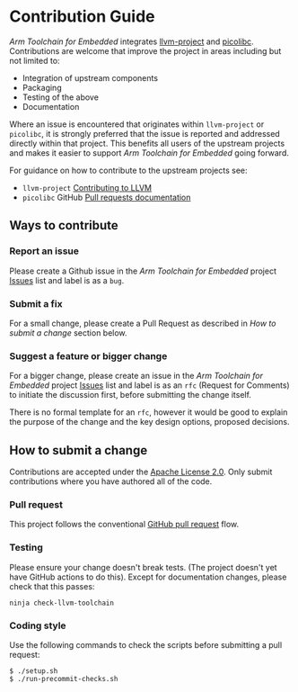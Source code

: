 # Contribution Guide

*Arm Toolchain for Embedded* integrates
[llvm-project](https://github.com/llvm/llvm-project)
and [picolibc](https://github.com/picolibc/picolibc).
Contributions are welcome that improve the project in areas including but not
limited to:
* Integration of upstream components
* Packaging
* Testing of the above
* Documentation

Where an issue is encountered that originates within `llvm-project`
or `picolibc`, it is strongly preferred that the issue is reported
and addressed directly within that project.
This benefits all users of the upstream projects and makes it easier to
support *Arm Toolchain for Embedded* going forward.

For guidance on how to contribute to the upstream projects see:
* `llvm-project` [Contributing to LLVM](https://llvm.org/docs/Contributing.html)
* `picolibc` GitHub 
[Pull requests documentation](https://docs.github.com/en/pull-requests)

## Ways to contribute

### Report an issue

Please create a Github issue in the *Arm Toolchain for Embedded* project
[Issues](https://gitlab.arm.com/toolchains/arm-toolchain/-/issues)
list and label is as a `bug`.

### Submit a fix

For a small change, please create a Pull Request as described in
_How to submit a change_ section below.

### Suggest a feature or bigger change

For a bigger change, please create an issue in the
*Arm Toolchain for Embedded* project
[Issues](https://gitlab.arm.com/toolchains/arm-toolchain/-/issues)
list and label is as an `rfc` (Request for Comments) to initiate the discussion
first, before submitting the change itself.

There is no formal template for an `rfc`, however it would be good to explain
the purpose of the change and the key design options, proposed decisions.

## How to submit a change

Contributions are accepted under the
[Apache License 2.0](https://gitlab.arm.com/toolchains/arm-toolchain/-/blob/arm-software/embedded/LICENSE.txt).
Only submit contributions where you have authored all of the code.

### Pull request

This project follows the conventional
[GitHub pull request](https://docs.github.com/en/pull-requests) flow.

### Testing

Please ensure your change doesn't break tests. (The project doesn't yet have
GitHub actions to do this). Except for documentation changes, please check that
this passes:

```
ninja check-llvm-toolchain
```

### Coding style

Use the following commands to check the scripts before submitting a pull
request:

```
$ ./setup.sh
$ ./run-precommit-checks.sh
```
